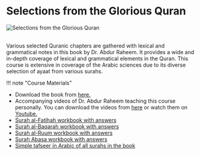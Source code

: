 # Selections from the Glorious Quran

![Selections from the Glorious Quran](/img/sftgq.jpg)

<br>
Various selected Quranic chapters are gathered with lexical and grammatical notes in this book by Dr. Abdur Raheem. It provides a wide and in-depth coverage of lexical and grammatical elements in the Quran. This course is extensive in coverage of the Arabic sciences due to its diverse selection of ayaat from various surahs.

!!! note "Course Materials"

* Download the book from [here.](http://www.lqtoronto.com/sfgq.html)
* Accompanying videos of Dr. Abdur Raheem teaching this course personally. You can download the videos from [here](http://www.lqtoronto.com/videoSFGQdl.html) or watch them on [Youtube.](https://www.youtube.com/playlist?list=PLLR4KhKkm2c9hxN-ra3OKgQjg39hQeVPW)
* [Surah al-Fatihah workbook with answers](http://drvaniya.com/?p=13451)
* [Surah al-Baqarah workbook with answers](http://drvaniya.com/?p=14013)
* [Surah al-Ruum workbook with answers](http://drvaniya.com/?p=13949)
* [Surah Abasa workbook with answers](http://drvaniya.com/?p=13838)
* [Simple tafseer in Arabic of all surahs in the book](http://drvaniya.com/wp-content/uploads/2019/08/al-Tafsiir-al-Muyassar-suurahs-on-Selections-course.pdf)

<br>
